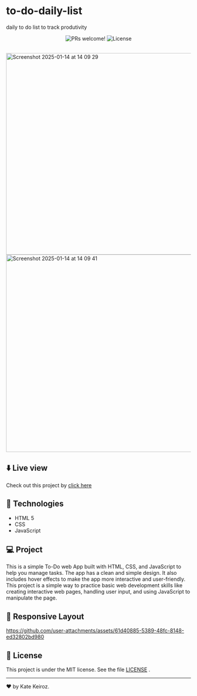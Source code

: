 # to-do-daily-list
 daily to do list to track produtivity 


<p align="center">
 <img src="https://img.shields.io/static/v1?label=PRs&message=welcome&color=49AA26&labelColor=000000" alt="PRs welcome!" />

  <img alt="License" src="https://img.shields.io/static/v1?label=license&message=MIT&color=49AA26&labelColor=000000">
</p>

<br>
<img width="548" alt="Screenshot 2025-01-14 at 14 09 29" src="https://github.com/user-attachments/assets/697592a2-034c-4580-9893-3eb9ce0daaa2" />

<img width="537" alt="Screenshot 2025-01-14 at 14 09 41" src="https://github.com/user-attachments/assets/2644f5a8-95bc-4041-99f4-89980f612b99" />


## ⬇️ Live view 
Check out this project by [click here](https://todolist-katekeiroz.netlify.app/)

## 🚀 Technologies

- HTML 5
- CSS
- JavaScript


## 💻 Project

This is a simple To-Do web App built with HTML, CSS, and JavaScript to help you manage tasks. The app has a clean and simple design. It also includes hover effects to make the app more interactive and user-friendly. This project is a simple way to practice basic web development skills like creating interactive web pages, handling user input, and using JavaScript to manipulate the page.

## 🔖 Responsive Layout


https://github.com/user-attachments/assets/61d40885-5389-48fc-8148-ed32802bd980


## 📝 License

This project is under the MIT license. See the file [LICENSE](.github/LICENSE.md) .

----------

 ♥ by Kate Keiroz.
